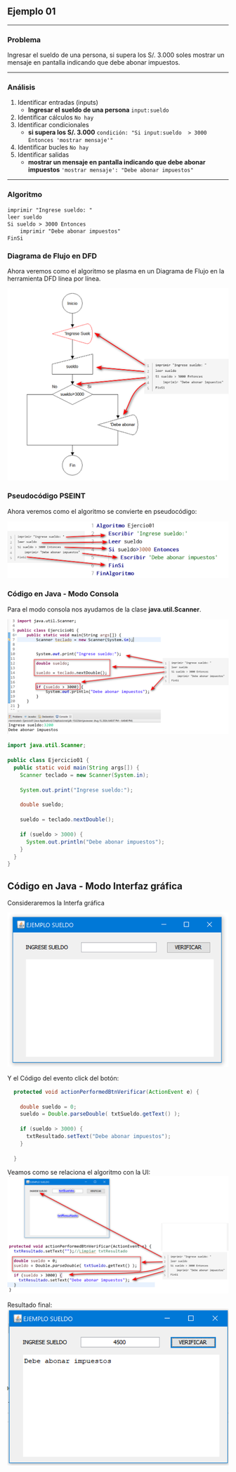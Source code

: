 ## Ejemplo 01
---
### Problema

Ingresar el sueldo de una persona, si supera los S/. 3.000 soles mostrar un mensaje en pantalla indicando que debe abonar impuestos.

---

### Análisis
1. Identificar entradas (inputs)
   - **Ingresar el sueldo de una persona**
     `input:sueldo`
2. Identificar cálculos
   `No hay`
3. Identificar condicionales
   - **si supera los S/. 3.000**
     `condición: "Si input:sueldo  > 3000 Entonces 'mostrar mensaje'"`
4. Identificar bucles
   `No hay`
5. Identificar salidas
   - **mostrar un mensaje en pantalla indicando que debe abonar impuestos**
     `'mostrar mensaje': "Debe abonar impuestos"`

---

### Algoritmo
```{.line-numbers}
imprimir "Ingrese sueldo: "
leer sueldo
Si sueldo > 3000 Entonces
    imprimir "Debe abonar impuestos"
FinSi
```

### Diagrama de Flujo en DFD
Ahora veremos como el algoritmo se plasma en un Diagrama de Flujo en la herramienta DFD
línea por línea.

![](images/2024-08-15-16-33-04.png)

### Pseudocódigo PSEINT

Ahora veremos como el algoritmo se convierte en pseudocódigo:

![](images/2024-08-15-17-07-21.png)

### Código en Java - Modo Consola

Para el modo consola nos ayudamos de la clase **java.util.Scanner**.  

![](images/2024-08-15-18-43-29.png)

```java {.line-numbers}
import java.util.Scanner;

public class Ejercicio01 {
  public static void main(String args[]) {
    Scanner teclado = new Scanner(System.in);

    System.out.print("Ingrese sueldo:");

    double sueldo;

    sueldo = teclado.nextDouble();

    if (sueldo > 3000) {
      System.out.println("Debe abonar impuestos");
    }
  }
}
```

## Código en Java - Modo Interfaz gráfica
Consideraremos la Interfa gráfica

![](images/2024-08-15-19-18-27.png)

Y el Código del evento click del botón:
```java {.line-numbers}
  protected void actionPerformedBtnVerificar(ActionEvent e) {
    
    double sueldo = 0;
    sueldo = Double.parseDouble( txtSueldo.getText() );
    
    if (sueldo > 3000) {
      txtResultado.setText("Debe abonar impuestos");
    }
    
  }
```

Veamos como se relaciona el algoritmo con la UI:
![](images/2024-08-15-19-36-21.png)

Resultado final:
![](images/2024-08-15-19-36-50.png)